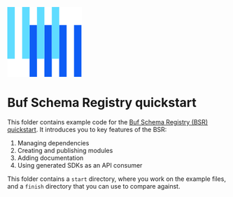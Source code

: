![The Buf logo](https://raw.githubusercontent.com/bufbuild/buf-examples/main/.github/buf-logo.svg)

# Buf Schema Registry quickstart

This folder contains example code for the [Buf Schema Registry (BSR) quickstart][docs].
It introduces you to key features of the BSR:

1. Managing dependencies
2. Creating and publishing modules
3. Adding documentation
4. Using generated SDKs as an API consumer

This folder contains a `start` directory, where you work on the example files, and a `finish` directory that you can use to compare against.

[docs]: https://buf.build/docs/bsr/quickstart/
